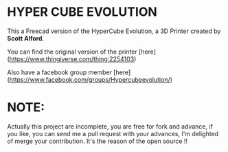 # HYPER CUBE EVOLUTION

This a Freecad version of the HyperCube Evolution, a 3D Printer created by **Scott Alford**.

You can find the original version of the printer [here] (https://www.thingiverse.com/thing:2254103)

Also have a facebook group member [here] (https://www.facebook.com/groups/Hypercubeevolution/)

# NOTE:

Actually this project are incomplete, you are free for fork and advance, if you like, you can send me a pull request with your advances, I'm delighted of merge your contribution. It's the reason of the open source !!

